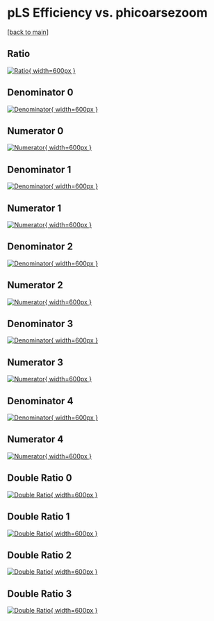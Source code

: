 # pLS Efficiency vs. phicoarsezoom

[[back to main](./)]



## Ratio

[![Ratio](../mtv/var/pLS_vtr_0_0_eff_phicoarsezoom.png){ width=600px }](../mtv/var/pLS_vtr_0_0_eff_phicoarsezoom.pdf)

## Denominator 0

[![Denominator](../mtv/den/pLS_vtr_0_0_eff_phicoarsezoom_den0.png){ width=600px }](../mtv/den/pLS_vtr_0_0_eff_phicoarsezoom_den0.pdf)

## Numerator 0

[![Numerator](../mtv/num/pLS_vtr_0_0_eff_phicoarsezoom_num0.png){ width=600px }](../mtv/num/pLS_vtr_0_0_eff_phicoarsezoom_num0.pdf)

## Denominator 1

[![Denominator](../mtv/den/pLS_vtr_0_0_eff_phicoarsezoom_den1.png){ width=600px }](../mtv/den/pLS_vtr_0_0_eff_phicoarsezoom_den1.pdf)

## Numerator 1

[![Numerator](../mtv/num/pLS_vtr_0_0_eff_phicoarsezoom_num1.png){ width=600px }](../mtv/num/pLS_vtr_0_0_eff_phicoarsezoom_num1.pdf)

## Denominator 2

[![Denominator](../mtv/den/pLS_vtr_0_0_eff_phicoarsezoom_den2.png){ width=600px }](../mtv/den/pLS_vtr_0_0_eff_phicoarsezoom_den2.pdf)

## Numerator 2

[![Numerator](../mtv/num/pLS_vtr_0_0_eff_phicoarsezoom_num2.png){ width=600px }](../mtv/num/pLS_vtr_0_0_eff_phicoarsezoom_num2.pdf)

## Denominator 3

[![Denominator](../mtv/den/pLS_vtr_0_0_eff_phicoarsezoom_den3.png){ width=600px }](../mtv/den/pLS_vtr_0_0_eff_phicoarsezoom_den3.pdf)

## Numerator 3

[![Numerator](../mtv/num/pLS_vtr_0_0_eff_phicoarsezoom_num3.png){ width=600px }](../mtv/num/pLS_vtr_0_0_eff_phicoarsezoom_num3.pdf)

## Denominator 4

[![Denominator](../mtv/den/pLS_vtr_0_0_eff_phicoarsezoom_den4.png){ width=600px }](../mtv/den/pLS_vtr_0_0_eff_phicoarsezoom_den4.pdf)

## Numerator 4

[![Numerator](../mtv/num/pLS_vtr_0_0_eff_phicoarsezoom_num4.png){ width=600px }](../mtv/num/pLS_vtr_0_0_eff_phicoarsezoom_num4.pdf)

## Double Ratio 0

[![Double Ratio](../mtv/ratio/pLS_vtr_0_0_eff_phicoarsezoom_ratio0.png){ width=600px }](../mtv/ratio/pLS_vtr_0_0_eff_phicoarsezoom_ratio0.pdf)

## Double Ratio 1

[![Double Ratio](../mtv/ratio/pLS_vtr_0_0_eff_phicoarsezoom_ratio1.png){ width=600px }](../mtv/ratio/pLS_vtr_0_0_eff_phicoarsezoom_ratio1.pdf)

## Double Ratio 2

[![Double Ratio](../mtv/ratio/pLS_vtr_0_0_eff_phicoarsezoom_ratio2.png){ width=600px }](../mtv/ratio/pLS_vtr_0_0_eff_phicoarsezoom_ratio2.pdf)

## Double Ratio 3

[![Double Ratio](../mtv/ratio/pLS_vtr_0_0_eff_phicoarsezoom_ratio3.png){ width=600px }](../mtv/ratio/pLS_vtr_0_0_eff_phicoarsezoom_ratio3.pdf)

